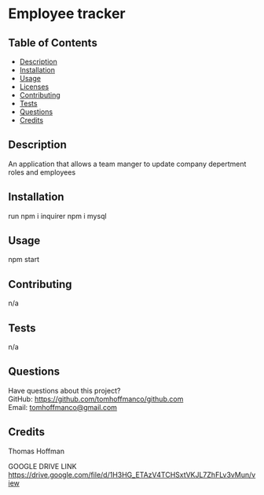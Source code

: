 # Employee tracker

  

  ## Table of Contents
  * [Description](#description)
  * [Installation](#installation)
  * [Usage](#usage)
  * [Licenses](#licenses)
  * [Contributing](#contributing)
  * [Tests](#tests)
  * [Questions](#questions)
  * [Credits](#credits)

  ## Description
  An application that allows a team manger to update company depertment roles and employees

  ## Installation
  run npm i inquirer npm i mysql

  ## Usage
  npm start 

  

  ## Contributing
  n/a

  ## Tests
  n/a

  ## Questions
  Have questions about this project?  
  GitHub: https://github.com/tomhoffmanco/github.com  
  Email: tomhoffmanco@gmail.com 

  ## Credits
  Thomas Hoffman

GOOGLE DRIVE LINK 
https://drive.google.com/file/d/1H3HG_ETAzV4TCHSxtVKJL7ZhFLv3vMun/view
